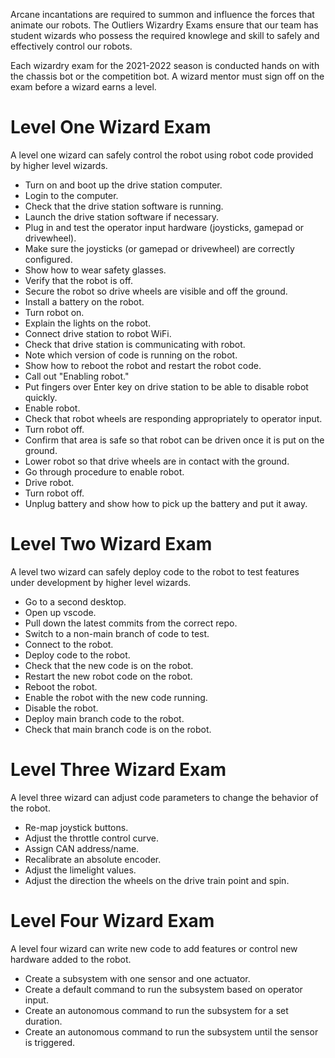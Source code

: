 Arcane incantations are required to summon and influence the forces that animate our robots. The Outliers Wizardry Exams ensure that our team has student wizards who possess the required knowlege and skill to safely and effectively control our robots.

Each wizardry exam for the 2021-2022 season is conducted hands on with the chassis bot or the competition bot. A wizard mentor must sign off on the exam before a wizard earns a level.

# Level One Wizard Exam

A level one wizard can safely control the robot using robot code provided by higher level wizards.

- Turn on and boot up the drive station computer.
- Login to the computer.
- Check that the drive station software is running.
- Launch the drive station software if necessary.
- Plug in and test the operator input hardware (joysticks, gamepad or drivewheel).
- Make sure the joysticks (or gamepad or drivewheel) are correctly configured.
- Show how to wear safety glasses.
- Verify that the robot is off.
- Secure the robot so drive wheels are visible and off the ground.
- Install a battery on the robot.
- Turn robot on.
- Explain the lights on the robot.
- Connect drive station to robot WiFi.
- Check that drive station is communicating with robot.
- Note which version of code is running on the robot.
- Show how to reboot the robot and restart the robot code.
- Call out "Enabling robot."
- Put fingers over Enter key on drive station to be able to disable robot quickly.
- Enable robot.
- Check that robot wheels are responding appropriately to operator input.
- Turn robot off.
- Confirm that area is safe so that robot can be driven once it is put on the ground.
- Lower robot so that drive wheels are in contact with the ground.
- Go through procedure to enable robot.
- Drive robot.
- Turn robot off.
- Unplug battery and show how to pick up the battery and put it away.

# Level Two Wizard Exam

A level two wizard can safely deploy code to the robot to test features under development by higher level wizards.

- Go to a second desktop.
- Open up vscode.
- Pull down the latest commits from the correct repo.
- Switch to a non-main branch of code to test.
- Connect to the robot.
- Deploy code to the robot.
- Check that the new code is on the robot.
- Restart the new robot code on the robot.
- Reboot the robot.
- Enable the robot with the new code running.
- Disable the robot.
- Deploy main branch code to the robot.
- Check that main branch code is on the robot.

# Level Three Wizard Exam

A level three wizard can adjust code parameters to change the behavior of the robot.

- Re-map joystick buttons.
- Adjust the throttle control curve.
- Assign CAN address/name.
- Recalibrate an absolute encoder.
- Adjust the limelight values.
- Adjust the direction the wheels on the drive train point and spin.

# Level Four Wizard Exam

A level four wizard can write new code to add features or control new hardware added to the robot.

- Create a subsystem with one sensor and one actuator.
- Create a default command to run the subsystem based on operator input.
- Create an autonomous command to run the subsystem for a set duration.
- Create an autonomous command to run the subsystem until the sensor is triggered.
